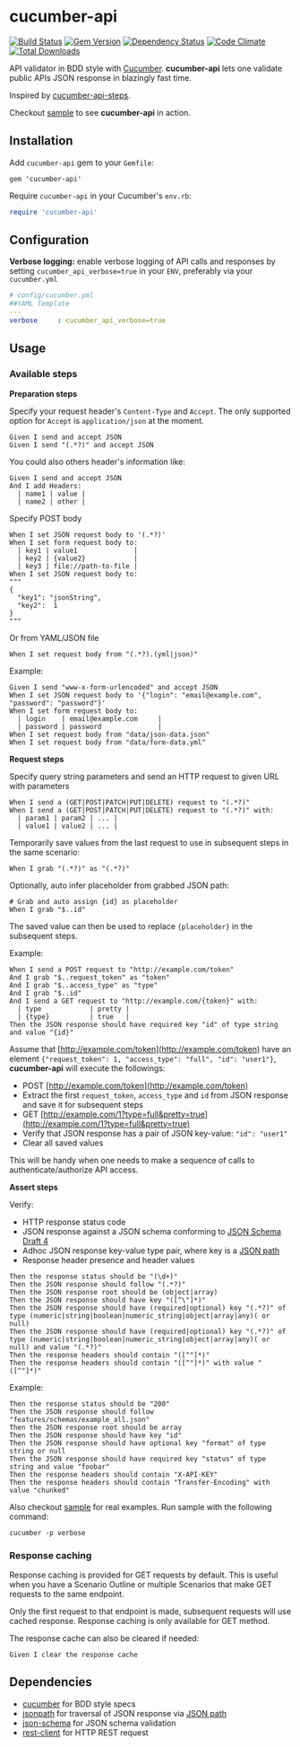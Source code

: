 # cucumber-api
[![Build Status](https://travis-ci.org/hidroh/cucumber-api.svg?branch=master)](https://travis-ci.org/hidroh/cucumber-api) [![Gem Version](https://badge.fury.io/rb/cucumber-api.svg)](http://badge.fury.io/rb/cucumber-api) [![Dependency Status](https://gemnasium.com/hidroh/cucumber-api.svg)](https://gemnasium.com/hidroh/cucumber-api)
 [![Code Climate](https://codeclimate.com/github/hidroh/cucumber-api/badges/gpa.svg)](https://codeclimate.com/github/hidroh/cucumber-api) [![Total Downloads](http://ruby-gem-downloads-badge.herokuapp.com/cucumber-api?type=total)](https://rubygems.org/gems/cucumber-api)

API validator in BDD style with [Cucumber](https://cukes.info/). **cucumber-api** lets one validate public APIs JSON response in blazingly fast time.

Inspired by [cucumber-api-steps](https://github.com/jayzes/cucumber-api-steps).

Checkout [sample](/features/sample.feature) to see **cucumber-api** in action.

## Installation

Add `cucumber-api` gem to your `Gemfile`:

    gem 'cucumber-api'

Require `cucumber-api` in your Cucumber's `env.rb`:

```ruby
require 'cucumber-api'
```

## Configuration

**Verbose logging:** enable verbose logging of API calls and responses by setting `cucumber_api_verbose=true` in your `ENV`, preferably via your `cucumber.yml`

```yaml
# config/cucumber.yml
##YAML Template
---
verbose     : cucumber_api_verbose=true
```

## Usage

### Available steps

**Preparation steps**

Specify your request header's `Content-Type` and `Accept`. The only supported option for `Accept` is `application/json` at the moment.

```gherkin
Given I send and accept JSON
Given I send "(.*?)" and accept JSON
```

You could also others header's information like:

```gherkin
Given I send and accept JSON
And I add Headers:
  | name1 | value |
  | name2 | other |  
```

Specify POST body

```gherkin
When I set JSON request body to '(.*?)'
When I set form request body to:
  | key1 | value1              |
  | key2 | {value2}            |
  | key3 | file://path-to-file |
When I set JSON request body to:
"""
{
  "key1": "jsonString",
  "key2":  1
}
"""
```

Or from YAML/JSON file

```gherkin
When I set request body from "(.*?).(yml|json)"
```

Example:

```Gherkin
Given I send "www-x-form-urlencoded" and accept JSON
When I set JSON request body to '{"login": "email@example.com", "password": "password"}'
When I set form request body to:
  | login    | email@example.com     |
  | password | password              |
When I set request body from "data/json-data.json"
When I set request body from "data/form-data.yml"
```

**Request steps**

Specify query string parameters and send an HTTP request to given URL with parameters

```gherkin
When I send a (GET|POST|PATCH|PUT|DELETE) request to "(.*?)"
When I send a (GET|POST|PATCH|PUT|DELETE) request to "(.*?)" with:
  | param1 | param2 | ... |
  | value1 | value2 | ... |
```

Temporarily save values from the last request to use in subsequent steps in the same scenario:

```gherkin
When I grab "(.*?)" as "(.*?)"
```

Optionally, auto infer placeholder from grabbed JSON path:

```gherkin
# Grab and auto assign {id} as placeholder
When I grab "$..id"
```

The saved value can then be used to replace `{placeholder}` in the subsequent steps.

Example:

```gherkin
When I send a POST request to "http://example.com/token"
And I grab "$..request_token" as "token"
And I grab "$..access_type" as "type"
And I grab "$..id"
And I send a GET request to "http://example.com/{token}" with:
  | type            | pretty |
  | {type}          | true   |
Then the JSON response should have required key "id" of type string and value "{id}"
```

Assume that [http://example.com/token](http://example.com/token) have an element `{"request_token": 1, "access_type": "full", "id": "user1"}`, **cucumber-api** will execute the followings:

* POST [http://example.com/token](http://example.com/token)
* Extract the first `request_token`, `access_type` and `id` from JSON response and save it for subsequent steps
* GET [http://example.com/1?type=full&pretty=true](http://example.com/1?type=full&pretty=true)
* Verify that JSON response has a pair of JSON key-value: `"id": "user1"`
* Clear all saved values

This will be handy when one needs to make a sequence of calls to authenticate/authorize API access.

**Assert steps**

Verify:

* HTTP response status code
* JSON response against a JSON schema conforming to [JSON Schema Draft 4](http://tools.ietf.org/html/draft-zyp-json-schema-04)
* Adhoc JSON response key-value type pair, where key is a [JSON path](http://goessner.net/articles/JsonPath/)
* Response header presence and header values

```gherkin
Then the response status should be "(\d+)"
Then the JSON response should follow "(.*?)"
Then the JSON response root should be (object|array)
Then the JSON response should have key "([^\"]*)"
Then the JSON response should have (required|optional) key "(.*?)" of type (numeric|string|boolean|numeric_string|object|array|any)( or null)
Then the JSON response should have (required|optional) key "(.*?)" of type (numeric|string|boolean|numeric_string|object|array|any)( or null) and value "(.*?)"
Then the response headers should contain "([^"]*)"
Then the response headers should contain "([^"]*)" with value "([^"]*)"
```

Example:

```gherkin
Then the response status should be "200"
Then the JSON response should follow "features/schemas/example_all.json"
Then the JSON response root should be array
Then the JSON response should have key "id"
Then the JSON response should have optional key "format" of type string or null
Then the JSON response should have required key "status" of type string and value "foobar"
Then the response headers should contain "X-API-KEY"
Then the response headers should contain "Transfer-Encoding" with value "chunked"
```

Also checkout [sample](/features/sample.feature) for real examples. Run sample with the following command:

```
cucumber -p verbose
```

### Response caching

Response caching is provided for GET requests by default. This is useful when you have a Scenario Outline or multiple Scenarios that make GET requests to the same endpoint.

Only the first request to that endpoint is made, subsequent requests will use cached response. Response caching is only available for GET method.

The response cache can also be cleared if needed:

```gherkin
Given I clear the response cache
```

## Dependencies
* [cucumber](https://github.com/cucumber/cucumber) for BDD style specs
* [jsonpath](https://github.com/joshbuddy/jsonpath) for traversal of JSON response via [JSON path](http://goessner.net/articles/JsonPath/)
* [json-schema](https://github.com/ruby-json-schema/json-schema) for JSON schema validation
* [rest-client](https://github.com/rest-client/rest-client) for HTTP REST request
